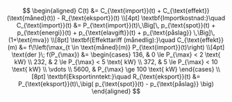 $$
\begin{aligned}
C(t) &= C_{\text{import}}(t) + C_{\text{effekt}}(\text{måned}(t)) - R_{\text{eksport}}(t) \\[4pt]
\textbf{Importkostnad:}\quad
C_{\text{import}}(t) &= P_{\text{import}}(t)\,\Big[\, p_{\text{spot}}(t) + p_{\text{energi}}(t) + p_{\text{elavgift}}(t) + p_{\text{påslag}} \,\Big]\,(1+\text{mva}) \\[8pt]
\textbf{Effekttariff (månedlig):}\quad
C_{\text{effekt}}(m) &= f\!\left(\max_{t \in \text{måned}(m)} P_{\text{import}}(t)\right) \\[4pt]
\text{der }\;
f(P_{\max}) &= 
\begin{cases}
136, & 0 \le P_{\max} < 2 \text{ kW} \\
232, & 2 \le P_{\max} < 5 \text{ kW} \\
372, & 5 \le P_{\max} < 10 \text{ kW} \\
\vdots \\
5600, & P_{\max} \ge 100 \text{ kW}
\end{cases} \\[8pt]
\textbf{Eksportinntekt:}\quad
R_{\text{eksport}}(t) &= P_{\text{eksport}}(t)\,\big( p_{\text{spot}}(t) - p_{\text{påslag}} \big)
\end{aligned}
$$